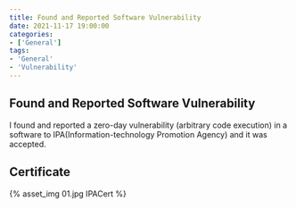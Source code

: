 ```yaml
---
title: Found and Reported Software Vulnerability
date: 2021-11-17 19:00:00
categories:
- ['General']
tags:
- 'General'
- 'Vulnerability'
---
```


## Found and Reported Software Vulnerability
I found and reported a zero-day vulnerability (arbitrary code execution) in a software to IPA(Information-technology Promotion Agency) and it was accepted.

## Certificate
{% asset_img 01.jpg IPACert %}

